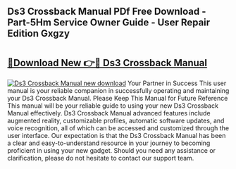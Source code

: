 ## Ds3 Crossback Manual PDf Free Download - Part-5Hm Service Owner Guide - User Repair Edition Gxgzy

# <h2><a href="http://cf2159.oget.top/?id=Ds3+Crossback+Manual">🔗Download New 👉🔴 Ds3 Crossback Manual</a></h2>

[![Ds3 Crossback Manual new download](https://i.imgur.com/5g1atiW.png)](http://cf2159.oget.top/?id=Ds3+Crossback+Manual)
Your Partner in Success This user manual is your reliable companion in successfully operating and maintaining your Ds3 Crossback Manual. Please Keep This Manual for Future Reference This manual will be your reliable guide to using your new Ds3 Crossback Manual effectively. Ds3 Crossback Manual advanced features include augmented reality, customizable profiles, automatic software updates, and voice recognition, all of which can be accessed and customized through the user interface. Our expectation is that the Ds3 Crossback Manual has been a clear and easy-to-understand resource in your journey to becoming proficient in using your new gadget. Should you need any assistance or clarification, please do not hesitate to contact our support team.
